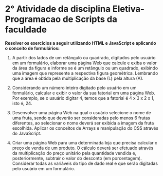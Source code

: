 # 2° Atividade da disciplina Eletiva-Programacao de Scripts da faculdade

**Resolver os exercícios a seguir utilizando HTML e JavaScript e aplicando o conceito de formulários:**

1. A partir dos lados de um retângulo ou quadrado, digitados pelo usuário em um formulário, elaborar uma página Web que calcule e exiba o valor da área da figura e informe se é um retângulo ou um quadrado, exibindo uma imagem que represente a respectiva figura geométrica. Lembrando que a área é obtida pela multiplicação da base (L) pela altura (A).
   
2. Considerando um número inteiro digitado pelo usuário em um formulário, calcular e exibir o valor da sua fatorial em uma página Web. Por exemplo, se o usuário digitar 4, temos que a fatorial é 4 x 3 x 2 x 1, isto é, 24.
   
3. Desenvolver uma página Web na qual o usuário selecione o nome de uma fruta, sendo que deverão ser consideradas pelo menos 6 frutas diferentes, ao selecionar o nome deverá ser exibida a imagem da fruta escolhida. Aplicar os conceitos de Arrays e manipulação do CSS através do JavaScript.
   
4. Criar uma página Web para uma determinada loja que precisa calcular o preço de venda de um produto. O cálculo deverá ser efetuado através da multiplicação do preço unitário pela quantidade vendida e, posteriormente, subtrair o valor do desconto (em porcentagem). Considerar todas as variáveis do tipo de dado real e que serão digitadas pelo usuário em um formulário.
